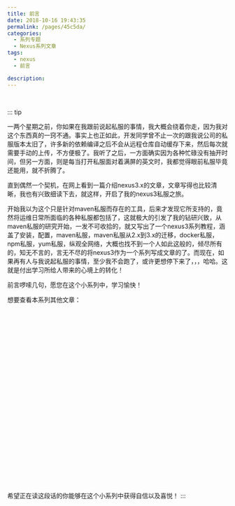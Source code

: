 ```yaml
---
title: 前言
date: 2018-10-16 19:43:35
permalink: /pages/45c5da/
categories:
  - 系列专题
  - Nexus系列文章
tags:
  - nexus
  - 前言

description:
---
```


<br><ArticleTopAd></ArticleTopAd>


::: tip

一两个星期之前，你如果在我跟前说起私服的事情，我大概会绕着你走，因为我对这个东西真的一窍不通。事实上也正如此，开发同学曾不止一次的跟我说公司的私服版本太旧了，许多新的依赖编译之后不会从远程仓库自动缓存下来，然后每次就需要手动的上传，不方便极了。我听了之后，一方面确实因为各种忙碌没有抽开时间，但另一方面，则是每当打开私服面对着满屏的英文时，我都觉得眼前私服毕竟还能用，就不折腾了。

直到偶然一个契机，在网上看到一篇介绍nexus3.x的文章，文章写得也比较清晰，我也有兴致细读下去，就这样，开启了我的nexus3私服之旅。

开始我以为这个只是针对maven私服而存在的工具，后来才发现它所支持的，竟然将运维日常所面临的各种私服都包括了，这就极大的引发了我的钻研兴致，从maven私服的研究开始，一发不可收拾的，就又写出了一个nexus3系列教程，涵盖了安装，配置，maven私服，maven私服从2.x到3.x的迁移，docker私服，npm私服，yum私服，纵观全网络，大概也找不到一个人如此这般的，倾尽所有的，知无不言的，言无不尽的将nexus3作为一个系列写成文章的了。而现在，如果再有人与我说起私服的事情，至少我不会跑了，或许更想停下来了，，，哈哈。这就是付出学习所给人带来的心境上的转化！


前言啰嗦几句，愿您在这个小系列中，学习愉快！


想要查看本系列其他文章：


<iframe :src="$withBase('/markmap/nexus.html')" width="100%" height="400" frameborder="0" scrolling="No" target="blank" leftmargin="0" topmargin="0"></iframe>

希望正在读这段话的你能够在这个小系列中获得自信以及喜悦！
:::

<br><ArticleTopAd></ArticleTopAd>
